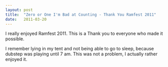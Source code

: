 ```yaml
---
layout: post
title:  "Zero or One I'm Bad at Counting - Thank You Ramfest 2011"
date:   2011-03-20
---
```


I really enjoyed Ramfest 2011.
This is a Thank you to everyone who made it possible.

<script type="text/javascript">
  var filename = "Zero or One I'm Bad at Counting - Experiments - 03 -  Thank You Ramfest 2011.mp3";
  var path = "{{ "/music/" | prepend: site.baseurl }}" + filename;
</script>

<script type="text/javascript">
  document.write('<audio src="' + path + '" preload="auto"></audio>');
  document.write('<a href="' + path + '" download="' + filename + '">download</a>');
</script>

I remember lying in my tent and not being able to go to sleep, because dubstep was playing until 7 am.  This was not a problem,  I actually rather enjoyed it.
